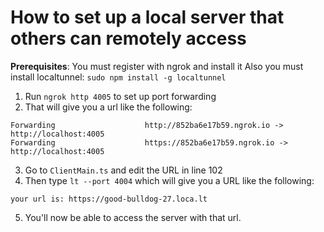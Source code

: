 # How to set up a local server that others can remotely access

**Prerequisites**: You must register with ngrok and install it
Also you must install localtunnel: `sudo npm install -g localtunnel`

1. Run `ngrok http 4005` to set up port forwarding
2. That will give you a url like the following:

```
Forwarding                    http://852ba6e17b59.ngrok.io -> http://localhost:4005
Forwarding                    https://852ba6e17b59.ngrok.io -> http://localhost:4005
```

3. Go to `ClientMain.ts` and edit the URL in line 102
4. Then type `lt --port 4004` which will give you a URL like the following:

```
your url is: https://good-bulldog-27.loca.lt
```

5. You'll now be able to access the server with that url.
